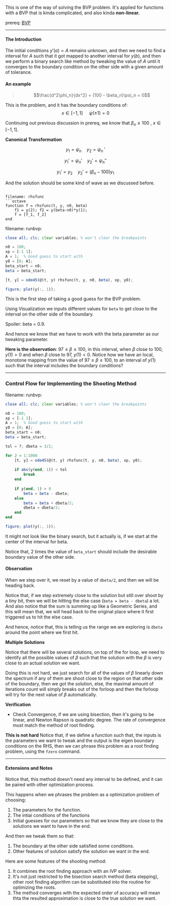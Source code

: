 This is one of the way of solving the BVP problem. It's applied for functions with a BVP that is kinda complicated, and also kinda **non-linear.** 

prereq: [BVP](BVP.md)

---

#### **The Introduction** 
The initial conditions $y'(a) = A$ remains unknown, and then we need to find a interval for $A$ such that it got mapped to another interval for $y(b)$, and then we perform a binary search like method by tweaking the value of $A$ until it converges to the boundary condition on the other side with a given amount of tolerance. 

#### **An example**

> $$\frac{d^2\phi_n}{dx^2} + (100 - \beta_n)\psi_n = 0$$

This is the problem, and it has the boundary conditions of: 
$$x \in [-1, 1] \;\quad \psi(\pm 1) = 0$$ 

Continuing out previous discussion in prereq, we know that $\beta_n\leq 100$ , $x\in[-1, 1]$. 

**Canonical Transformation**

$$y_1 = \psi_n \quad y_2 = \psi_n\;'$$

$$ y_1' = \psi_n' \quad y_2' = \psi_n''$$

$$y_1' = y_2 \quad y_2' = (\beta_n - 100)y_1$$

And the solution should be some kind of wave as we discussed before. 

```

filename: rhsfunc
```octave
function f = rhsfunc(t, y, n0, beta)
	f1 = y(2); f2 = y(beta-n0)*y(1);
	f = [f_1, f_2]
end
```

filename: runbvp: 
```octave
close all; clc; clear variables; % won't clear the breakpoints

n0 = 100; 
xp = [-1 1]; 
A = 1;  % Good guess to start with
y0 = [0; A]; 
beta_start = n0; 
beta = beta_start;

[t, y] = ode45(@(t, y) rhsfunc(t, y, n0, beta), xp, y0); 

figure; plot(y(:, 1));

```

This is the first step of taking a good guess for the BVP problem. 

Using Visualization we inputs different values for `beta` to get close to the interval on the other side of the boundary. 

Spoiler: beta = 0.9. 

And hence we know that we have to work with the beta parameter as our tweaking parameter. 

**Here is the observation**: $97\leq\beta\leq 100$, in this interval, when $\beta$ close to 100, $y(1) > 0$ and when $\beta$ close to 97, $y(1) < 0$. Notice how we have an local, monotone mapping from the value of $97\leq\beta\leq 100$, to an interval of $y(1)$ such that the interval includes the boundary conditions? 

---

### **Control Flow for Implementing the Shooting Method**

filename: runbvp: 
```octave
close all; clc; clear variables; % won't clear the breakpoints

n0 = 100; 
xp = [-1 1]; 
A = 1;  % Good guess to start with
y0 = [0; A]; 
beta_start = n0; 
beta = beta_start;

tol = ?; dbeta = 3/2; 

for J = 1:1000
	[t, y] = ode45(@(t, y) rhsfunc(t, y, n0, beta), xp, y0); 
	
	if abs(y(end, 1)) < tol
		break
	end
	
	if y(end, 1) > 0
		beta = beta - dbeta;
	else
		beta = beta + dbeta/2;
		dbeta = dbeta/2;
	end
end

figure; plot(y(:, 1));

```

It might not look like the binary search, but it actually is, if we start at the center of the interval for beta. 

Notice that, 2 times the value of `beta_start` should include the desirable boundary value of the other side. 

#### Observation 

When we step over it, we reset by a value of `dbeta/2`, and then we will be heading back. 

Notice that, if we step extremely close to the solution but still over shoot by a tiny bit, then we will be hitting the else case (`beta = beta - dbeta`) a lot. And also notice that the sum is summing up like a Geometric Series, and this will mean that, we will head back to the original place where it first triggered us to hit the else case. 

And hence, notice that, this is telling us the range we are exploring is `dbeta` around the point where we first hit. 

**Multiple Solutions**

Notice that there will be several solutions, on top of the for loop, we need to identify all the possible values of $\beta$ such that the solution with the $\beta$ is very close to an actual solution we want. 

Doing this is not hard, we just search for all of the values of $\beta$ linearly down the spectrum if any of them are shoot close to the region on that other side of the boundary, then we got the solution, else, the maximal amount of iterations count will simply breaks out of the forloop and then the forloop will try for the next value of $\beta$ automatically. 

**Verification**
* Check Convergence, if we are using bisection, then it's going to be linear, and Newton Rapson is quadratic degree. The rate of convergence must match the method of root finding. 

**This is not hard**
Notice that, if we define a function such that, the inputs is the parameters we want to tweak and the output is the eigen boundary conditions on the RHS, then we can phrase this problem as a root finding problem, using the `fzero` command. 


---

#### Extensions and Notes

Notice that, this method doesn't need any interval to be defined, and it can be paired with other optimization process. 

This happens when we phrases the problem as a optimization problem of choosing: 
1. The parameters for the function. 
2. The intiai conditions of the functions 
3. Initial guesses for our parameters so that we know they are close to the solutions we want to have in the end. 

And then we tweak them so that: 
1. The boundary at the other side satisfied some conditions. 
2. Other features of solution satisfy the solution we want in the end. 


Here are some features of the shooting method: 
1. It combines the root finding approach with an IVP solver. 
2. It's not just restricted to the bisection search method (beta stepping), other root finding algorithm can be substituted into the routine for optimizing the roots.  
3. The method converges with the expected order of accuracy will mean thta the resulted approximation is close to the true solution we want. 


